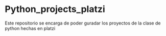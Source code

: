 # Python_projects_platzi
Este repositorio se encarga de poder guradar los proyectos de la clase de python hechas en platzi
